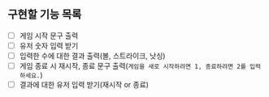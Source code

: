 ## 구현할 기능 목록

- [ ] 게임 시작 문구 출력
- [ ] 유저 숫자 입력 받기
- [ ] 입력한 수에 대한 결과 출력(볼, 스트라이크, 낫싱)
- [ ] 게임 종료 시 재시작, 종료 문구 출력(`게임을 새로 시작하려면 1, 종료하려면 2를 입력하세요.`)
- [ ] 결과에 대한 유저 입력 받기(재시작 or 종료)
